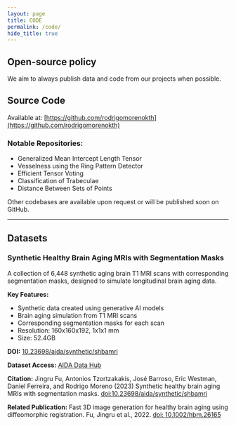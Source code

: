 ```yaml
---
layout: page
title: CODE
permalink: /code/
hide_title: true
---
```

## **Open-source policy**
We aim to always publish data and code from our projects when possible. 


## **Source Code**

Available at: [https://github.com/rodrigomorenokth](https://github.com/rodrigomorenokth)

### Notable Repositories:
- Generalized Mean Intercept Length Tensor
- Vesselness using the Ring Pattern Detector
- Efficient Tensor Voting
- Classification of Trabeculae
- Distance Between Sets of Points

Other codebases are available upon request or will be published soon on GitHub.


____

## **Datasets**

### Synthetic Healthy Brain Aging MRIs with Segmentation Masks

A collection of 6,448 synthetic aging brain T1 MRI scans with corresponding segmentation masks, designed to simulate longitudinal brain aging data.

**Key Features:**
- Synthetic data created using generative AI models
- Brain aging simulation from T1 MRI scans
- Corresponding segmentation masks for each scan
- Resolution: 160x160x192, 1x1x1 mm
- Size: 52.4GB

**DOI:** [10.23698/aida/synthetic/shbamri](https://doi.org/10.23698/aida/synthetic/shbamri)

**Dataset Access:** [AIDA Data Hub](https://datahub.aida.scilifelab.se/10.23698/aida/synthetic/shbamri)

**Citation:**
Jingru Fu, Antonios Tzortzakakis, José Barroso, Eric Westman, Daniel Ferreira, and Rodrigo Moreno (2023) Synthetic healthy brain aging MRIs with segmentation masks. [doi:10.23698/aida/synthetic/shbamri](https://doi.org/10.23698/aida/synthetic/shbamri)

**Related Publication:**
Fast 3D image generation for healthy brain aging using diffeomorphic registration. Fu, Jingru et al., 2022. [doi: 10.1002/hbm.26165](https://doi.org/10.1002/hbm.26165)



